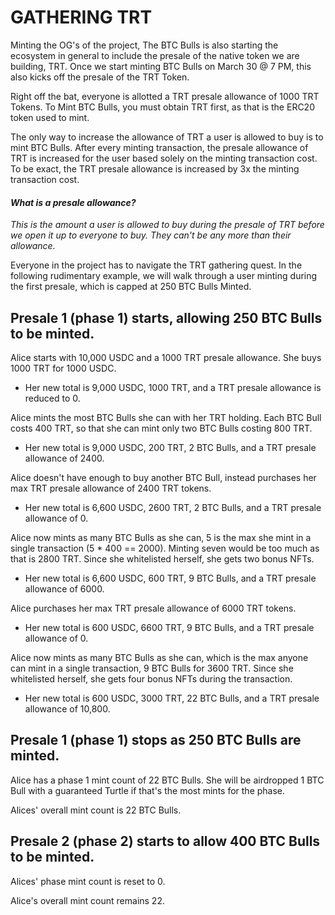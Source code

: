 # GATHERING TRT

Minting the OG's of the project, The BTC Bulls is also starting the ecosystem in general to include the presale of the native token we are building, TRT. Once we start minting BTC Bulls on March 30 @ 7 PM, this also kicks off the presale of the TRT Token.&#x20;

Right off the bat, everyone is allotted a TRT presale allowance of 1000 TRT Tokens. To Mint BTC Bulls, you must obtain TRT first, as that is the ERC20 token used to mint.&#x20;

The only way to increase the allowance of TRT a user is allowed to buy is to mint BTC Bulls. After every minting transaction, the presale allowance of TRT is increased for the user based solely on the minting transaction cost. To be exact, the TRT presale allowance is increased by 3x the minting transaction cost. &#x20;

#### _What is a presale allowance?_ &#x20;

_This is the amount a user is allowed to buy during the presale of TRT before we open it up to everyone to buy. They can't be any more than their allowance._&#x20;



Everyone in the project has to navigate the TRT gathering quest. In the following rudimentary example, we will walk through a user minting during the first presale, which is capped at 250 BTC Bulls Minted.&#x20;

## Presale 1 (phase 1) starts, allowing 250 BTC Bulls to be minted.

Alice starts with 10,000 USDC and a 1000 TRT presale allowance. She buys 1000 TRT for 1000 USDC.&#x20;

* Her new total is 9,000 USDC, 1000 TRT, and a TRT presale allowance is reduced to 0.&#x20;

Alice mints the most BTC Bulls she can with her TRT holding. Each BTC Bull costs 400 TRT, so that she can mint only two BTC Bulls costing 800 TRT.&#x20;

* Her new total is 9,000 USDC, 200 TRT, 2 BTC Bulls, and a TRT presale allowance of 2400.&#x20;

Alice doesn't have enough to buy another BTC Bull, instead purchases her max TRT presale allowance of 2400 TRT tokens.&#x20;

* Her new total is 6,600 USDC, 2600 TRT, 2 BTC Bulls, and a TRT presale allowance of 0.&#x20;

Alice now mints as many BTC Bulls as she can, 5 is the max she mint in a single transaction (5 \* 400 == 2000). Minting seven would be too much as that is 2800 TRT. Since she whitelisted herself, she gets two bonus NFTs.

* Her new total is 6,600 USDC, 600 TRT, 9 BTC Bulls, and a TRT presale allowance of 6000.

Alice purchases her max TRT presale allowance of 6000 TRT tokens.&#x20;

* Her new total is 600 USDC, 6600 TRT, 9 BTC Bulls, and a TRT presale allowance of 0.

Alice now mints as many BTC Bulls as she can, which is the max anyone can mint in a single transaction, 9 BTC Bulls for 3600 TRT. Since she whitelisted herself, she gets four bonus NFTs during the transaction.

* Her new total is 600 USDC, 3000 TRT, 22 BTC Bulls, and a TRT presale allowance of 10,800.



## Presale 1 (phase 1) stops as 250 BTC Bulls are minted.&#x20;

Alice has a phase 1 mint count of 22 BTC Bulls. She will be airdropped 1 BTC Bull with a guaranteed Turtle if that's the most mints for the phase.&#x20;

Alices' overall mint count is 22 BTC Bulls.&#x20;



## Presale 2 (phase 2) starts to allow 400 BTC Bulls to be minted.&#x20;

Alices' phase mint count is reset to 0.&#x20;

Alice's overall mint count remains 22.&#x20;

